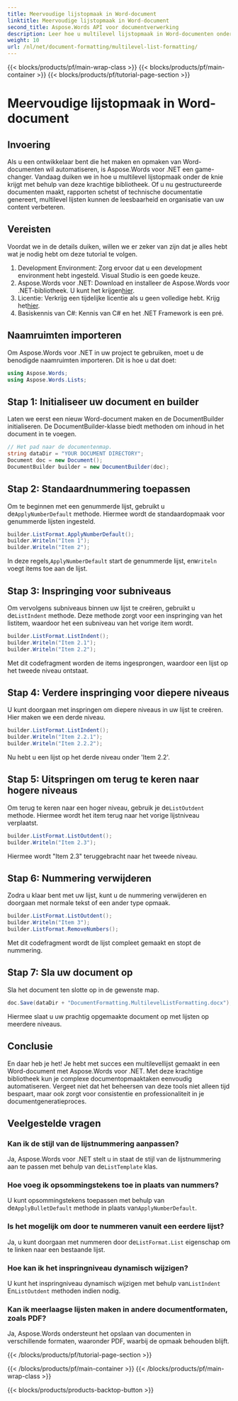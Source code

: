 ```yaml
---
title: Meervoudige lijstopmaak in Word-document
linktitle: Meervoudige lijstopmaak in Word-document
second_title: Aspose.Words API voor documentverwerking
description: Leer hoe u multilevel lijstopmaak in Word-documenten onder de knie krijgt met Aspose.Words voor .NET met onze stapsgewijze handleiding. Verbeter moeiteloos de documentstructuur.
weight: 10
url: /nl/net/document-formatting/multilevel-list-formatting/
---
```


{{< blocks/products/pf/main-wrap-class >}}
{{< blocks/products/pf/main-container >}}
{{< blocks/products/pf/tutorial-page-section >}}

# Meervoudige lijstopmaak in Word-document

## Invoering

Als u een ontwikkelaar bent die het maken en opmaken van Word-documenten wil automatiseren, is Aspose.Words voor .NET een game-changer. Vandaag duiken we in hoe u multilevel lijstopmaak onder de knie krijgt met behulp van deze krachtige bibliotheek. Of u nu gestructureerde documenten maakt, rapporten schetst of technische documentatie genereert, multilevel lijsten kunnen de leesbaarheid en organisatie van uw content verbeteren.

## Vereisten

Voordat we in de details duiken, willen we er zeker van zijn dat je alles hebt wat je nodig hebt om deze tutorial te volgen.

1. Development Environment: Zorg ervoor dat u een development environment hebt ingesteld. Visual Studio is een goede keuze.
2.  Aspose.Words voor .NET: Download en installeer de Aspose.Words voor .NET-bibliotheek. U kunt het krijgen[hier](https://releases.aspose.com/words/net/).
3.  Licentie: Verkrijg een tijdelijke licentie als u geen volledige hebt. Krijg het[hier](https://purchase.aspose.com/temporary-license/).
4. Basiskennis van C#: Kennis van C# en het .NET Framework is een pré.

## Naamruimten importeren

Om Aspose.Words voor .NET in uw project te gebruiken, moet u de benodigde naamruimten importeren. Dit is hoe u dat doet:

```csharp
using Aspose.Words;
using Aspose.Words.Lists;
```

## Stap 1: Initialiseer uw document en builder

Laten we eerst een nieuw Word-document maken en de DocumentBuilder initialiseren. De DocumentBuilder-klasse biedt methoden om inhoud in het document in te voegen.

```csharp
// Het pad naar de documentenmap.
string dataDir = "YOUR DOCUMENT DIRECTORY";
Document doc = new Document();
DocumentBuilder builder = new DocumentBuilder(doc);
```

## Stap 2: Standaardnummering toepassen

 Om te beginnen met een genummerde lijst, gebruikt u de`ApplyNumberDefault` methode. Hiermee wordt de standaardopmaak voor genummerde lijsten ingesteld.

```csharp
builder.ListFormat.ApplyNumberDefault();
builder.Writeln("Item 1");
builder.Writeln("Item 2");
```

 In deze regels,`ApplyNumberDefault` start de genummerde lijst, en`Writeln` voegt items toe aan de lijst.

## Stap 3: Inspringing voor subniveaus

 Om vervolgens subniveaus binnen uw lijst te creëren, gebruikt u de`ListIndent` methode. Deze methode zorgt voor een inspringing van het listitem, waardoor het een subniveau van het vorige item wordt.

```csharp
builder.ListFormat.ListIndent();
builder.Writeln("Item 2.1");
builder.Writeln("Item 2.2");
```

Met dit codefragment worden de items ingesprongen, waardoor een lijst op het tweede niveau ontstaat.

## Stap 4: Verdere inspringing voor diepere niveaus

U kunt doorgaan met inspringen om diepere niveaus in uw lijst te creëren. Hier maken we een derde niveau.

```csharp
builder.ListFormat.ListIndent();
builder.Writeln("Item 2.2.1");
builder.Writeln("Item 2.2.2");
```

Nu hebt u een lijst op het derde niveau onder 'Item 2.2'.

## Stap 5: Uitspringen om terug te keren naar hogere niveaus

 Om terug te keren naar een hoger niveau, gebruik je de`ListOutdent` methode. Hiermee wordt het item terug naar het vorige lijstniveau verplaatst.

```csharp
builder.ListFormat.ListOutdent();
builder.Writeln("Item 2.3");
```

Hiermee wordt "Item 2.3" teruggebracht naar het tweede niveau.

## Stap 6: Nummering verwijderen

Zodra u klaar bent met uw lijst, kunt u de nummering verwijderen en doorgaan met normale tekst of een ander type opmaak.

```csharp
builder.ListFormat.ListOutdent();
builder.Writeln("Item 3");
builder.ListFormat.RemoveNumbers();
```

Met dit codefragment wordt de lijst compleet gemaakt en stopt de nummering.

## Stap 7: Sla uw document op

Sla het document ten slotte op in de gewenste map.

```csharp
doc.Save(dataDir + "DocumentFormatting.MultilevelListFormatting.docx");
```

Hiermee slaat u uw prachtig opgemaakte document op met lijsten op meerdere niveaus.

## Conclusie

En daar heb je het! Je hebt met succes een multilevellijst gemaakt in een Word-document met Aspose.Words voor .NET. Met deze krachtige bibliotheek kun je complexe documentopmaaktaken eenvoudig automatiseren. Vergeet niet dat het beheersen van deze tools niet alleen tijd bespaart, maar ook zorgt voor consistentie en professionaliteit in je documentgeneratieproces.

## Veelgestelde vragen

### Kan ik de stijl van de lijstnummering aanpassen?
 Ja, Aspose.Words voor .NET stelt u in staat de stijl van de lijstnummering aan te passen met behulp van de`ListTemplate` klas.

### Hoe voeg ik opsommingstekens toe in plaats van nummers?
 U kunt opsommingstekens toepassen met behulp van de`ApplyBulletDefault` methode in plaats van`ApplyNumberDefault`.

### Is het mogelijk om door te nummeren vanuit een eerdere lijst?
 Ja, u kunt doorgaan met nummeren door de`ListFormat.List` eigenschap om te linken naar een bestaande lijst.

### Hoe kan ik het inspringniveau dynamisch wijzigen?
 U kunt het inspringniveau dynamisch wijzigen met behulp van`ListIndent` En`ListOutdent` methoden indien nodig.

### Kan ik meerlaagse lijsten maken in andere documentformaten, zoals PDF?
Ja, Aspose.Words ondersteunt het opslaan van documenten in verschillende formaten, waaronder PDF, waarbij de opmaak behouden blijft.

{{< /blocks/products/pf/tutorial-page-section >}}

{{< /blocks/products/pf/main-container >}}
{{< /blocks/products/pf/main-wrap-class >}}

{{< blocks/products/products-backtop-button >}}

